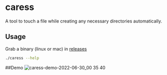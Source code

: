 # caress
A tool to touch a file while creating any necessary directories automatically.
## Usage
Grab a binary (linux or mac) in [releases](https://github.com/Gnarus-G/caress/releases)
```sh
./caress --help
```
##Demo
![caress-demo-2022-06-30_00 35 40](https://user-images.githubusercontent.com/37311893/176593864-9416e194-4015-4cee-b253-5fdc0606ad72.gif)
